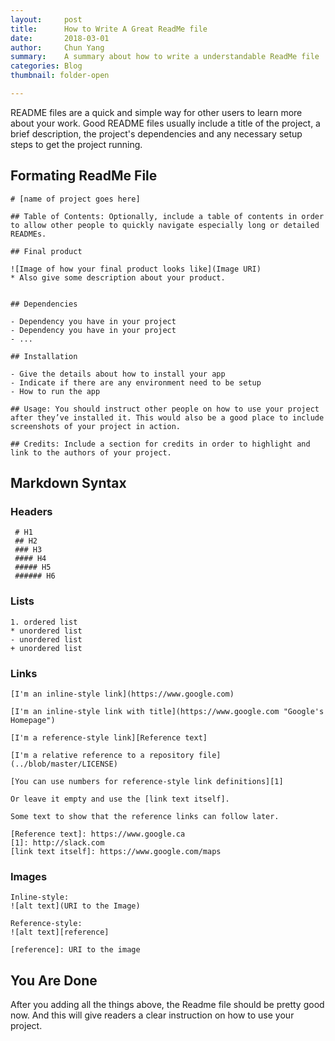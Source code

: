 ```yaml
---
layout:     post
title:      How to Write A Great ReadMe file
date:       2018-03-01
author:     Chun Yang
summary:    A summary about how to write a understandable ReadMe file 
categories: Blog
thumbnail: folder-open

---
```

README files are a quick and simple way for other users to learn more about your work. Good README files usually include a title of the project, a brief description, the project's dependencies and any necessary setup steps to get the project running.

## Formating ReadMe File

```
# [name of project goes here]

## Table of Contents: Optionally, include a table of contents in order to allow other people to quickly navigate especially long or detailed READMEs. 

## Final product

![Image of how your final product looks like](Image URI)
* Also give some description about your product.


## Dependencies

- Dependency you have in your project
- Dependency you have in your project
- ...

## Installation

- Give the details about how to install your app
- Indicate if there are any environment need to be setup
- How to run the app

## Usage: You should instruct other people on how to use your project after they’ve installed it. This would also be a good place to include screenshots of your project in action.

## Credits: Include a section for credits in order to highlight and link to the authors of your project.

```

## Markdown Syntax

### Headers

```
 # H1
 ## H2
 ### H3
 #### H4
 ##### H5
 ###### H6
```
### Lists

```
1. ordered list
* unordered list
- unordered list
+ unordered list
```
### Links

```
[I'm an inline-style link](https://www.google.com)

[I'm an inline-style link with title](https://www.google.com "Google's Homepage")

[I'm a reference-style link][Reference text]

[I'm a relative reference to a repository file](../blob/master/LICENSE)

[You can use numbers for reference-style link definitions][1]

Or leave it empty and use the [link text itself].

Some text to show that the reference links can follow later.

[Reference text]: https://www.google.ca
[1]: http://slack.com
[link text itself]: https://www.google.com/maps
```
### Images

```
Inline-style: 
![alt text](URI to the Image)

Reference-style: 
![alt text][reference]

[reference]: URI to the image
```

## You Are Done

After you adding all the things above, the Readme file should be pretty good now. And this will give readers a clear instruction on how to use your project.


